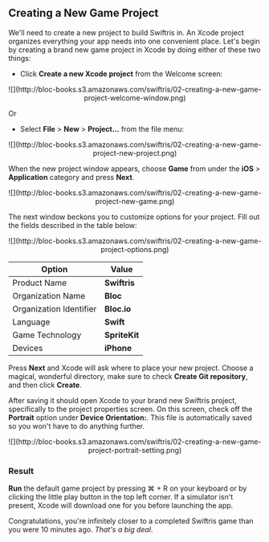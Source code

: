 ## Creating a New Game Project

We'll need to create a new project to build Swiftris in. An Xcode project organizes everything your app needs into one convenient place. Let's begin by creating a brand new game project in Xcode by doing either of these two things:

* Click **Create a new Xcode project** from the Welcome screen:

<center>![](http://bloc-books.s3.amazonaws.com/swiftris/02-creating-a-new-game-project-welcome-window.png)</center>

Or
* Select **File** > **New** > **Project…** from the file menu:

<center>![](http://bloc-books.s3.amazonaws.com/swiftris/02-creating-a-new-game-project-new-project.png)</center>

When the new project window appears, choose **Game** from under the **iOS** > **Application** category and press **Next**.

<center>![](http://bloc-books.s3.amazonaws.com/swiftris/02-creating-a-new-game-project-new-game.png)</center>

The next window beckons you to customize options for your project. Fill out the fields described in the table below:

<center>![](http://bloc-books.s3.amazonaws.com/swiftris/02-creating-a-new-game-project-options.png)</center>

| Option                  | Value         |
|-------------------------|---------------|
| Product Name            | **Swiftris**  |
| Organization Name       | **Bloc**      |
| Organization Identifier | **Bloc.io**   |
| Language                | **Swift**     |
| Game Technology         | **SpriteKit** |
| Devices                 | **iPhone**    |

Press **Next** and Xcode will ask where to place your new project. Choose a magical, wonderful directory, make sure to check **Create Git repository**, and then click **Create**.

After saving it should open Xcode to your brand new Swiftris project, specifically to the project properties screen. On this screen, check off the **Portrait** option under **Device Orientation:**. This file is automatically saved so you won't have to do anything further.

<center>![](http://bloc-books.s3.amazonaws.com/swiftris/02-creating-a-new-game-project-portrait-setting.png)</center>

### Result

**Run** the default game project by pressing <key>⌘ + R</key> on your keyboard or by clicking the little play button in the top left corner. If a simulator isn't present, Xcode will download one for you before launching the app.

Congratulations, you're infinitely closer to a completed Swiftris game than you were 10 minutes ago. *That's a big deal*.
